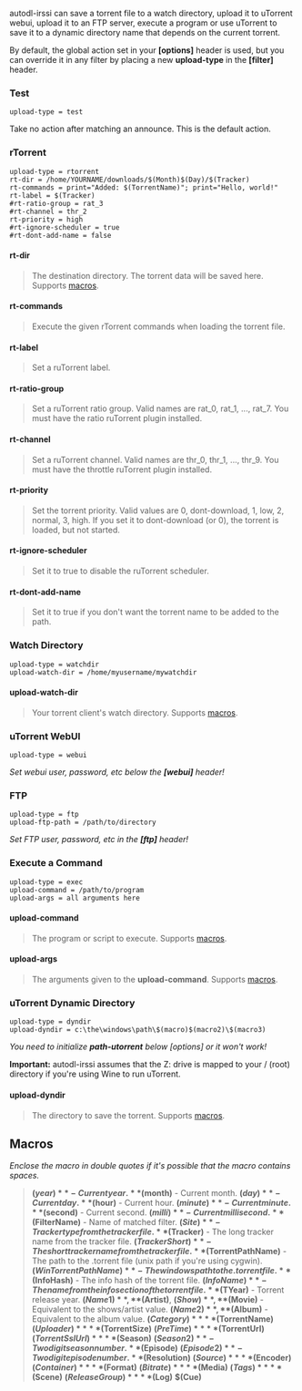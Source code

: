 autodl-irssi can save a torrent file to a watch directory, upload it to uTorrent webui, upload it to an FTP server, execute a program or use uTorrent to save it to a dynamic directory name that depends on the current torrent.

By default, the global action set in your **[options]** header is used, but you can override it in any filter by placing a new **upload-type** in the **[filter]** header.

### Test

```
upload-type = test
```

Take no action after matching an announce. This is the default action.

### rTorrent

```
upload-type = rtorrent
rt-dir = /home/YOURNAME/downloads/$(Month)$(Day)/$(Tracker)
rt-commands = print="Added: $(TorrentName)"; print="Hello, world!"
rt-label = $(Tracker)
#rt-ratio-group = rat_3
#rt-channel = thr_2
rt-priority = high
#rt-ignore-scheduler = true
#rt-dont-add-name = false
```

#### rt-dir

> The destination directory. The torrent data will be saved here. Supports [macros](#macros).

#### rt-commands

> Execute the given rTorrent commands when loading the torrent file.

#### rt-label

> Set a ruTorrent label.

#### rt-ratio-group

> Set a ruTorrent ratio group. Valid names are rat_0, rat_1, ..., rat_7. You must have the ratio ruTorrent plugin installed.

#### rt-channel

> Set a ruTorrent channel. Valid names are thr_0, thr_1, ..., thr_9. You must have the throttle ruTorrent plugin installed.

#### rt-priority

> Set the torrent priority. Valid values are 0, dont-download, 1, low, 2, normal, 3, high. If you set it to dont-download (or 0), the torrent is loaded, but not started.

#### rt-ignore-scheduler

> Set it to true to disable the ruTorrent scheduler.

#### rt-dont-add-name

> Set it to true if you don't want the torrent name to be added to the path.


### Watch Directory

```
upload-type = watchdir
upload-watch-dir = /home/myusername/mywatchdir
```

#### upload-watch-dir

> Your torrent client's watch directory. Supports [macros](#macros).

### uTorrent WebUI

```
upload-type = webui
```

_Set webui user, password, etc below the **[webui]** header!_

### FTP

```
upload-type = ftp
upload-ftp-path = /path/to/directory
```

_Set FTP user, password, etc in the **[ftp]** header!_

### Execute a Command

```
upload-type = exec
upload-command = /path/to/program
upload-args = all arguments here
```

#### upload-command

> The program or script to execute. Supports [macros](#macros).

#### upload-args

> The arguments given to the **upload-command**. Supports [macros](#macros).


### uTorrent Dynamic Directory

```
upload-type = dyndir
upload-dyndir = c:\the\windows\path\$(macro)$(macro2)\$(macro3)
```

_You need to initialize **path-utorrent** below [options] or it won't work!_

**Important:** autodl-irssi assumes that the Z: drive is mapped to your / (root) directory if you're using Wine to run uTorrent.

#### upload-dyndir

> The directory to save the torrent. Supports [macros](#macros).

## Macros

_Enclose the macro in double quotes if it's possible that the macro contains spaces._

> **$(year)** - Current year.
**$(month)** - Current month.
**$(day)** - Current day.
**$(hour)** - Current hour.
**$(minute)** - Current minute.
**$(second)** - Current second.
**$(milli)** - Current millisecond.
**$(FilterName)** - Name of matched filter.
**$(Site)** - Tracker type from the tracker file.
**$(Tracker)** - The long tracker name from the tracker file.
**$(TrackerShort)** - The short tracker name from the tracker file.
**$(TorrentPathName)** - The path to the .torrent file (unix path if you're using cygwin).
**$(WinTorrentPathName)** - The windows path to the .torrent file.
**$(InfoHash)** - The info hash of the torrent file.
**$(InfoName)** - The name from the info section of the torrent file.
**$(TYear)** - Torrent release year.
**$(Name1)**, **$(Artist)**, **$(Show)**, **$(Movie)** - Equivalent to the shows/artist value.
**$(Name2)**, **$(Album)** - Equivalent to the album value.
**$(Category)**
**$(TorrentName)**
**$(Uploader)**
**$(TorrentSize)**
**$(PreTime)**
**$(TorrentUrl)**
**$(TorrentSslUrl)**
**$(Season)**
**$(Season2)** - Two digit season number.
**$(Episode)**
**$(Episode2)** - Two digit episode number.
**$(Resolution)**
**$(Source)**
**$(Encoder)**
**$(Container)**
**$(Format)**
**$(Bitrate)**
**$(Media)**
**$(Tags)**
**$(Scene)**
**$(ReleaseGroup)**
**$(Log)**
**$(Cue)**
